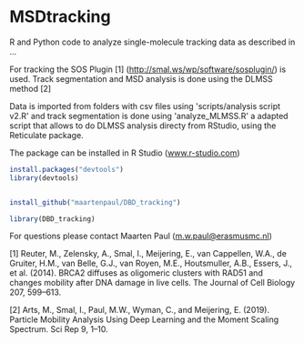 # MSDtracking

R and Python code to analyze single-molecule tracking data as described in ...

For tracking the SOS Plugin [1] (http://smal.ws/wp/software/sosplugin/) is used.
Track segmentation and MSD analysis is done using the DLMSS method [2]

Data is imported from folders with csv files using 'scripts/analysis script v2.R' and track segmentation is done using 'analyze_MLMSS.R' a adapted script that allows to do DLMSS analysis directy from RStudio, using the Reticulate package.

The package can be installed in R Studio (www.r-studio.com)

```R
install.packages("devtools")  
library(devtools)  


install_github("maartenpaul/DBD_tracking")

library(DBD_tracking)  
```

For questions please contact Maarten Paul (m.w.paul@erasmusmc.nl)

[1] Reuter, M., Zelensky, A., Smal, I., Meijering, E., van Cappellen, W.A., de Gruiter, H.M., van Belle, G.J., van Royen, M.E., Houtsmuller, A.B., Essers, J., et al. (2014). BRCA2 diffuses as oligomeric clusters with RAD51 and changes mobility after DNA damage in live cells. The Journal of Cell Biology 207, 599–613.

[2] Arts, M., Smal, I., Paul, M.W., Wyman, C., and Meijering, E. (2019). Particle Mobility Analysis Using Deep Learning and the Moment Scaling Spectrum. Sci Rep 9, 1–10.
